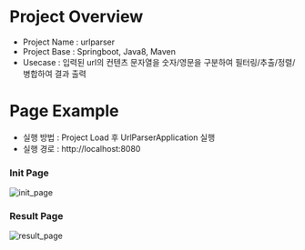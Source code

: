 # Project Overview 
* Project Name : urlparser
* Project Base : Springboot, Java8, Maven 
* Usecase : 입력된 url의 컨텐츠 문자열을 숫자/영문을 구분하여 필터링/추출/정렬/병합하여 결과 출력 
  

# Page Example 
* 실행 방법 : Project Load 후 UrlParserApplication 실행 
* 실행 경로 : http://localhost:8080


### Init Page 
![init_page](https://user-images.githubusercontent.com/8031794/56738409-83cd9b00-67a7-11e9-900e-f6aed1a91587.png)



### Result Page 

![result_page](https://user-images.githubusercontent.com/8031794/56738418-87f9b880-67a7-11e9-989f-15b59a614665.png)
